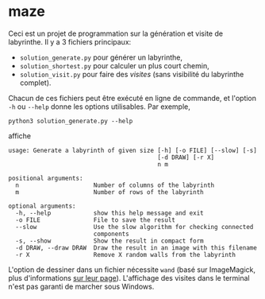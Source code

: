 # maze

Ceci est un projet de programmation sur la génération et visite de labyrinthe. Il y a 3 fichiers principaux:
+ `solution_generate.py` pour générer un labyrinthe,
+ `solution_shortest.py` pour calculer un plus court chemin,
+ `solution_visit.py` pour faire des *visites* (sans visibilité du labyrinthe complet).

Chacun de ces fichiers peut être exécuté en ligne de commande, et
l'option `-h` ou `--help` donne les options utilisables. Par exemple,

`python3 solution_generate.py --help`

affiche

```
usage: Generate a labyrinth of given size [-h] [-o FILE] [--slow] [-s]
                                          [-d DRAW] [-r X]
                                          n m

positional arguments:
  n                     Number of columns of the labyrinth
  m                     Number of rows of the labyrinth

optional arguments:
  -h, --help            show this help message and exit
  -o FILE               File to save the result
  --slow                Use the slow algorithm for checking connected
                        components
  -s, --show            Show the result in compact form
  -d DRAW, --draw DRAW  Draw the result in an image with this filename
  -r X                  Remove X random walls from the labyrinth
```

L'option de dessiner dans un fichier nécessite `wand` (basé sur
ImageMagick, plus d'informations
[sur leur page](https://docs.wand-py.org/)). L'affichage des visites
dans le terminal n'est pas garanti de marcher sous Windows.
